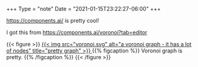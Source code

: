 +++
Type = "note"
Date = "2021-01-15T23:22:27-06:00"
+++

<https://components.ai/> is pretty cool!

I got this from <https://components.ai/voronoi?tab=editor>

{{< figure >}}
<a href="https://components.ai/voronoi?id=q8ELZ8Kmq0N96DVjE90K" 
data-versionurl="https://web.archive.org/web/20210116053613/https://components.ai/voronoi?id=q8ELZ8Kmq0N96DVjE90K"
data-versiondate="2021-01-16">
{{< img src="voronoi.svg" alt="a voronoi graph - it has a lot of nodes" title="pretty graph" >}}
</a>
{{% figcaption %}}
Voronoi graph is pretty.
{{% /figcaption %}}
{{< /figure >}}
